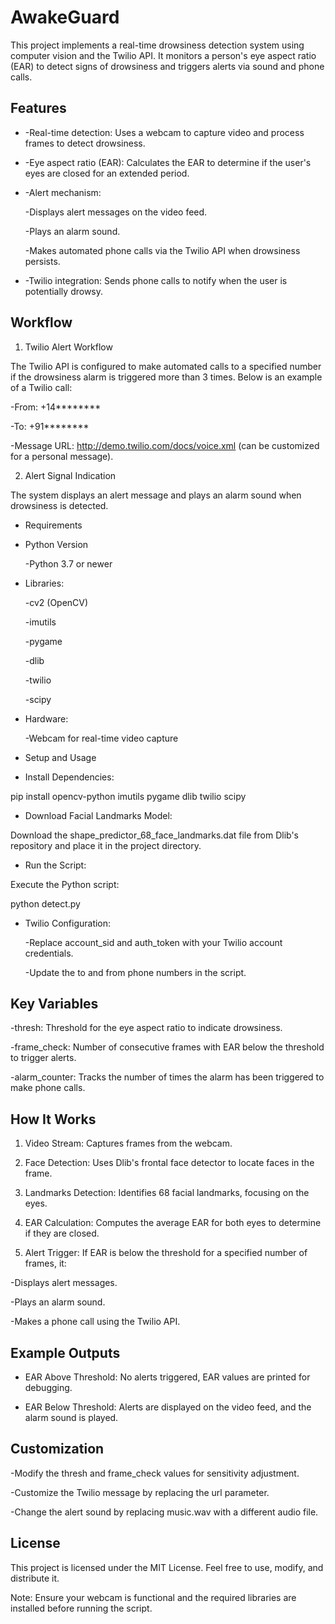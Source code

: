 # AwakeGuard #

This project implements a real-time drowsiness detection system using computer vision and the Twilio API. It monitors a person's eye aspect ratio (EAR) to detect signs of drowsiness and triggers alerts via sound and phone calls.

## Features ##

* -Real-time detection: Uses a webcam to capture video and process frames to detect drowsiness.

* -Eye aspect ratio (EAR): Calculates the EAR to determine if the user's eyes are closed for an extended period.

* -Alert mechanism:

  -Displays alert messages on the video feed.

  -Plays an alarm sound.

  -Makes automated phone calls via the Twilio API when drowsiness persists.

* -Twilio integration: Sends phone calls to notify when the user is potentially drowsy.

## Workflow ##

1. Twilio Alert Workflow 

The Twilio API is configured to make automated calls to a specified number if the drowsiness alarm is triggered more than 3 times. Below is an example of a Twilio call:

  -From: +14********

  -To: +91********

  -Message URL: http://demo.twilio.com/docs/voice.xml (can be customized for a personal message).


2. Alert Signal Indication

The system displays an alert message and plays an alarm sound when drowsiness is detected.


* Requirements

* Python Version 

  -Python 3.7 or newer

* Libraries: 

  -cv2 (OpenCV)

  -imutils

  -pygame

  -dlib

  -twilio

  -scipy

* Hardware: 

  -Webcam for real-time video capture

* Setup and Usage 

* Install Dependencies: 

pip install opencv-python imutils pygame dlib twilio scipy

* Download Facial Landmarks Model: 

Download the shape_predictor_68_face_landmarks.dat file from Dlib's repository and place it in the project directory.

* Run the Script: 

Execute the Python script:

python detect.py

* Twilio Configuration: 

  -Replace account_sid and auth_token with your Twilio account credentials.

  -Update the to and from phone numbers in the script.

## Key Variables ##

  -thresh: Threshold for the eye aspect ratio to indicate drowsiness.

  -frame_check: Number of consecutive frames with EAR below the threshold to trigger alerts.

  -alarm_counter: Tracks the number of times the alarm has been triggered to make phone calls.

## How It Works ##

1. Video Stream: Captures frames from the webcam.

2. Face Detection: Uses Dlib's frontal face detector to locate faces in the frame.

3. Landmarks Detection: Identifies 68 facial landmarks, focusing on the eyes.

4. EAR Calculation: Computes the average EAR for both eyes to determine if they are closed.

5. Alert Trigger: If EAR is below the threshold for a specified number of frames, it:

  -Displays alert messages.

  -Plays an alarm sound.

  -Makes a phone call using the Twilio API.

## Example Outputs ##

* EAR Above Threshold:  No alerts triggered, EAR values are printed for debugging.

* EAR Below Threshold:  Alerts are displayed on the video feed, and the alarm sound is played.

## Customization ##

  -Modify the thresh and frame_check values for sensitivity adjustment.

  -Customize the Twilio message by replacing the url parameter.

  -Change the alert sound by replacing music.wav with a different audio file.


## License ##
This project is licensed under the MIT License. Feel free to use, modify, and distribute it.

Note: Ensure your webcam is functional and the required libraries are installed before running the script.


